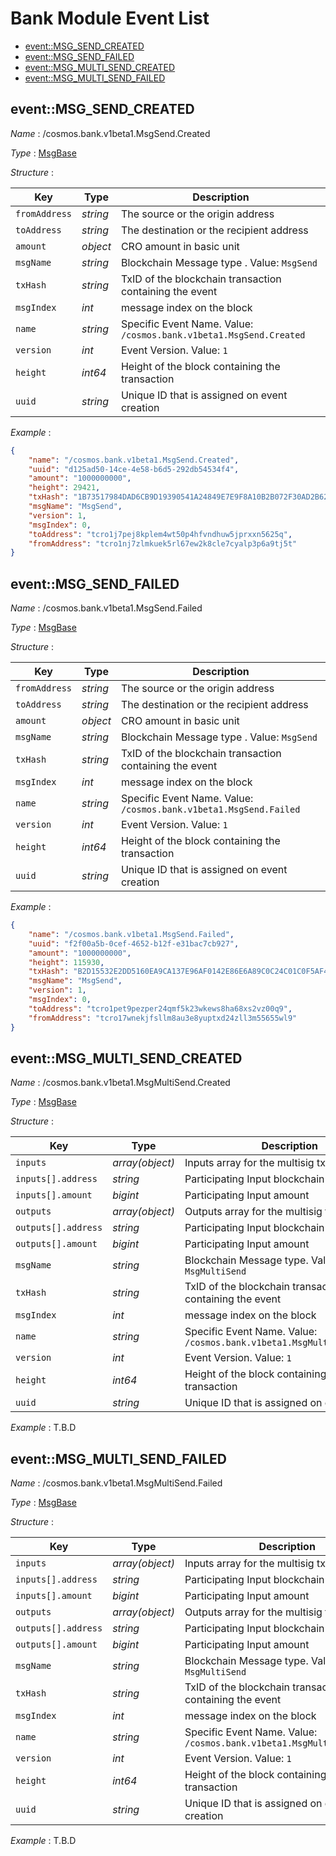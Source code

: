 # Bank Module Event List

-   [event::MSG_SEND_CREATED](#eventmsg_send_created)
-   [event::MSG_SEND_FAILED](#eventmsg_send_failed)
-   [event::MSG_MULTI_SEND_CREATED](#eventmsg_multi_send_created)
-   [event::MSG_MULTI_SEND_FAILED](#eventmsg_multi_send_failed)

## event::MSG_SEND_CREATED

_Name_ : /cosmos.bank.v1beta1.MsgSend.Created

_Type_ : [MsgBase](../README.md#MsgBase)

_Structure_ :

| Key           | Type     | Description                                                        |
| ------------- | -------- | ------------------------------------------------------------------ |
| `fromAddress` | _string_ | The source or the origin address                                   |
| `toAddress`   | _string_ | The destination or the recipient address                           |
| `amount`      | _object_ | CRO amount in basic unit                                           |
| `msgName`     | _string_ | Blockchain Message type . Value: `MsgSend`                         |
| `txHash`      | _string_ | TxID of the blockchain transaction containing the event            |
| `msgIndex`    | _int_    | message index on the block                                         |
| `name`        | _string_ | Specific Event Name. Value: `/cosmos.bank.v1beta1.MsgSend.Created` |
| `version`     | _int_    | Event Version. Value: `1`                                          |
| `height`      | _int64_  | Height of the block containing the transaction                     |
| `uuid`        | _string_ | Unique ID that is assigned on event creation                       |

_Example_ :

```json
{
    "name": "/cosmos.bank.v1beta1.MsgSend.Created",
    "uuid": "d125ad50-14ce-4e58-b6d5-292db54534f4",
    "amount": "1000000000",
    "height": 29421,
    "txHash": "1B73517984DAD6CB9D19390541A24849E7E9F8A10B2B072F30AD2B62B698A6E7",
    "msgName": "MsgSend",
    "version": 1,
    "msgIndex": 0,
    "toAddress": "tcro1j7pej8kplem4wt50p4hfvndhuw5jprxxn5625q",
    "fromAddress": "tcro1nj7zlmkuek5rl67ew2k8cle7cyalp3p6a9tj5t"
}
```

## event::MSG_SEND_FAILED

_Name_ : /cosmos.bank.v1beta1.MsgSend.Failed

_Type_ : [MsgBase](../README.md#MsgBase)

_Structure_ :

| Key           | Type     | Description                                                       |
| ------------- | -------- | ----------------------------------------------------------------- |
| `fromAddress` | _string_ | The source or the origin address                                  |
| `toAddress`   | _string_ | The destination or the recipient address                          |
| `amount`      | _object_ | CRO amount in basic unit                                          |
| `msgName`     | _string_ | Blockchain Message type . Value: `MsgSend`                        |
| `txHash`      | _string_ | TxID of the blockchain transaction containing the event           |
| `msgIndex`    | _int_    | message index on the block                                        |
| `name`        | _string_ | Specific Event Name. Value: `/cosmos.bank.v1beta1.MsgSend.Failed` |
| `version`     | _int_    | Event Version. Value: `1`                                         |
| `height`      | _int64_  | Height of the block containing the transaction                    |
| `uuid`        | _string_ | Unique ID that is assigned on event creation                      |

_Example_ :

```json
{
    "name": "/cosmos.bank.v1beta1.MsgSend.Failed",
    "uuid": "f2f00a5b-0cef-4652-b12f-e31bac7cb927",
    "amount": "1000000000",
    "height": 115930,
    "txHash": "B2D15532E2DD5160EA9CA137E96AF0142E86E6A89C0C24C01C0F5AF49689C901",
    "msgName": "MsgSend",
    "version": 1,
    "msgIndex": 0,
    "toAddress": "tcro1pet9pezper24qmf5k23wkews8ha68xs2vz00q9",
    "fromAddress": "tcro17wnekjfsllm8au3e8yuptxd24zll3m55655wl9"
}
```

## event::MSG_MULTI_SEND_CREATED

_Name_ : /cosmos.bank.v1beta1.MsgMultiSend.Created

_Type_ : [MsgBase](../README.md#MsgBase)

_Structure_ :

| Key                 | Type            | Description                                                             |
| ------------------- | --------------- | ----------------------------------------------------------------------- |
| `inputs`            | _array(object)_ | Inputs array for the multisig tx                                        |
| `inputs[].address`  | _string_        | Participating Input blockchain address                                  |
| `inputs[].amount`   | _bigint_        | Participating Input amount                                              |
| `outputs`           | _array(object)_ | Outputs array for the multisig tx                                       |
| `outputs[].address` | _string_        | Participating Input blockchain address                                  |
| `outputs[].amount`  | _bigint_        | Participating Input amount                                              |
| `msgName`           | _string_        | Blockchain Message type. Value: `MsgMultiSend`                          |
| `txHash`            | _string_        | TxID of the blockchain transaction containing the event                 |
| `msgIndex`          | _int_           | message index on the block                                              |
| `name`              | _string_        | Specific Event Name. Value: `/cosmos.bank.v1beta1.MsgMultiSend.Created` |
| `version`           | _int_           | Event Version. Value: `1`                                               |
| `height`            | _int64_         | Height of the block containing the transaction                          |
| `uuid`              | _string_        | Unique ID that is assigned on event creation                            |

_Example_ : T.B.D

## event::MSG_MULTI_SEND_FAILED

_Name_ : /cosmos.bank.v1beta1.MsgMultiSend.Failed

_Type_ : [MsgBase](../README.md#MsgBase)

_Structure_ :

| Key                 | Type            | Description                                                            |
| ------------------- | --------------- | ---------------------------------------------------------------------- |
| `inputs`            | _array(object)_ | Inputs array for the multisig tx                                       |
| `inputs[].address`  | _string_        | Participating Input blockchain address                                 |
| `inputs[].amount`   | _bigint_        | Participating Input amount                                             |
| `outputs`           | _array(object)_ | Outputs array for the multisig tx                                      |
| `outputs[].address` | _string_        | Participating Input blockchain address                                 |
| `outputs[].amount`  | _bigint_        | Participating Input amount                                             |
| `msgName`           | _string_        | Blockchain Message type. Value: `MsgMultiSend`                         |
| `txHash`            | _string_        | TxID of the blockchain transaction containing the event                |
| `msgIndex`          | _int_           | message index on the block                                             |
| `name`              | _string_        | Specific Event Name. Value: `/cosmos.bank.v1beta1.MsgMultiSend.Failed` |
| `version`           | _int_           | Event Version. Value: `1`                                              |
| `height`            | _int64_         | Height of the block containing the transaction                         |
| `uuid`              | _string_        | Unique ID that is assigned on event creation                           |

_Example_ : T.B.D
